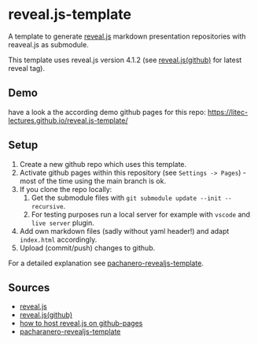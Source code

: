 # reveal.js-template

A template to generate [reveal.js](https://revealjs.com/) markdown presentation repositories with reaveal.js as submodule.

This template uses reveal.js version 4.1.2 (see [reveal.js(github)](https://github.com/hakimel/reveal.js) for latest reveal tag).

## Demo

have a look a the according demo github pages for this repo: <https://litec-lectures.github.io/reveal.js-template/>

## Setup

1. Create a new github repo which uses this template.
2. Activate github pages within this repository (see `Settings -> Pages`) - most of the time using the main branch is ok.
3. If you clone the repo locally:
   1. Get the submodule files with `git submodule update --init --recursive`.
   2. For testing purposes run a local server for example with `vscode` and `live server` plugin.
4. Add own markdown files (sadly without yaml header!) and adapt `index.html` accordingly.
5. Upload (commit/push) changes to github.

For a detailed explanation see [pachanero-revealjs-template](https://github.com/pacharanero/create-new-revealjs-template).

## Sources

- [reveal.js](https://revealjs.com/)
- [reveal.js(github)](https://github.com/hakimel/reveal.js)
- [how to host reveal.js on github-pages](https://martinomensio.medium.com/how-to-host-reveal-js-slides-on-github-pages-and-have-a-tidy-repository-1a363944c38d)
- [pacharanero-revealjs-template](https://github.com/pacharanero/create-new-revealjs-template)
